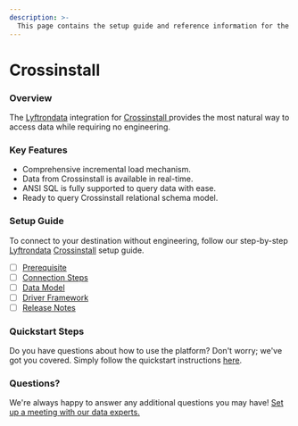 ```yaml
---
description: >-
  This page contains the setup guide and reference information for the Crossinstall source connector.
---
```


# Crossinstall

### Overview

The [Lyftrondata](https://www.lyftrondata.com/) integration for [Crossinstall](https://www.lyftrondata.com/integration/crossinstall/)[ ](https://www.lyftrondata.com/integration/crossinstall/)provides the most natural way to access data while requiring no engineering.

### Key Features

* Comprehensive incremental load mechanism.
* Data from Crossinstall is available in real-time.&#x20;
* ANSI SQL is fully supported to query data with ease.
* Ready to query Crossinstall relational schema model.

### Setup Guide

To connect to your destination without engineering, follow our step-by-step [Lyftrondata](https://www.lyftrondata.com/)  [Crossinstall](https://www.lyftrondata.com/integration/crossinstall/) setup guide.

* [ ] [Prerequisite](../../marketing-analytics/crossinstall/prerequisite.md)
* [ ] [Connection Steps](../../marketing-analytics/crossinstall/connection-steps.md)
* [ ] [Data Model](../../marketing-analytics/crossinstall/data-model/)
* [ ] [Driver Framework](../../marketing-analytics/crossinstall/driver-framework/)
* [ ] [Release Notes](../../marketing-analytics/crossinstall/release-notes.md)

### Quickstart Steps

Do you have questions about how to use the platform? Don't worry; we've got you covered. Simply follow the quickstart instructions [here](../../../quickstart-steps.md).

### Questions? <a href="#questions" id="questions"></a>

We're always happy to answer any additional questions you may have! [Set up a meeting with our data experts.](https://www.lyftrondata.com/book-a-meeting/)

